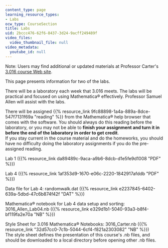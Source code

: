 ```yaml
---
content_type: page
learning_resource_types:
- Labs
ocw_type: CourseSection
title: Labs
uid: 2bccc476-62f6-8437-3d24-9acff249489f
video_files:
  video_thumbnail_file: null
video_metadata:
  youtube_id: null
---
```


Note: Users may find additional or updated materials at Professor Carter's [3.016 course Web site](http://pruffle.mit.edu/3.016).

This page presents information for two of the labs.

There will be a laboratory each week that 3.016 meets. The labs will be practical and focused on using Mathematica® effectively. Professor Samuel Allen will assist with the labs.

There will be assigned {{% resource_link 9fc88898-1a4a-889a-8dce-547f7131f69a "reading" %}} from the Mathematica® help browser that comes with the software. You should always do this reading before the laboratory, or you may not be able to **finish your assignment and turn it in before the end of the laboratory in order to get credit**.  
If you stay current in the course material and do the homeworks, you should have no difficulty doing the laboratory assignments if you do the pre-assigned reading.

Lab 1 ({{% resource_link da89489c-9aca-a9b6-8dcb-d1e5fe9d1008 "PDF" %}})

Lab 4 ({{% resource_link 1af353d9-1670-e06c-2220-1842917afddb "PDF" %}})

Data file for Lab 4: randomwalk.dat ({{% resource_link e2237845-6402-639a-5dbd-47c6b874f42f "DAT" %}})

Mathematica® notebook for Lab 4 data setup and sorting: 3016\_Allen\_Lab04.nb ({{% resource_link e329d1b1-5040-93a3-b8f4-bf119fa2e70a "NB" %}})

Style Sheet for 3.016 Mathematica® Notebooks: 3016\_Carter.nb ({{% resource_link "32d57cc0-7c1b-5044-6cf4-f821a2303082" "NB" %}})  
The style sheet defines the presentation of this course's .nb files, and should be downloaded to a local directory before opening other .nb files.